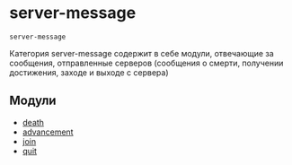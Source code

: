 # server-message
`server-message`

Категория server-message содержит в себе модули, отвечающие за сообщения, отправленные серверов (сообщения о смерти, получении достижения, заходе и выходе с сервера)

## Модули
- [death](./death/)
- [advancement](./advancement/)
- [join](./join/)
- [quit](./quit/)